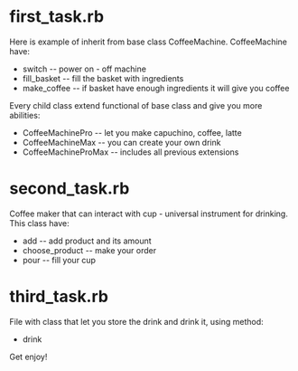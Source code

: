 # first_task.rb
Here is  example of inherit from base class CoffeeMachine. CoffeeMachine have:
* switch -- power on - off machine
* fill_basket -- fill the basket with ingredients
* make_coffee -- if basket have enough ingredients it will give you coffee

Every child class extend functional of base class and give you more abilities:
* CoffeeMachinePro -- let you make capuchino, coffee, latte
* CoffeeMachineMax -- you can create your own drink
* CoffeeMachineProMax -- includes all previous extensions

# second_task.rb
Coffee maker that can interact with cup - universal instrument for drinking. 
This class have:
* add -- add product and its amount
* choose_product -- make your order
* pour -- fill your cup

# third_task.rb

File with class that let you store the drink and drink it, using method:
* drink

Get enjoy!